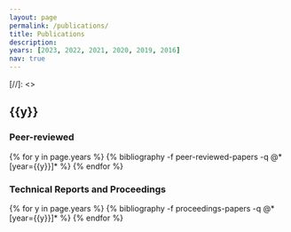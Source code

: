 ```yaml
---
layout: page
permalink: /publications/
title: Publications 
description: 
years: [2023, 2022, 2021, 2020, 2019, 2016]
nav: true
---
```


[//]: <> <h2 class="year">{{y}}</h2>
### Peer-reviewed 
<div class="publications">
{% for y in page.years %}
  {% bibliography -f peer-reviewed-papers -q @*[year={{y}}]* %}
{% endfor %}
</div>

### Technical Reports and Proceedings
<div class="publications">
{% for y in page.years %}
  {% bibliography -f proceedings-papers -q @*[year={{y}}]* %}
{% endfor %}
</div>

